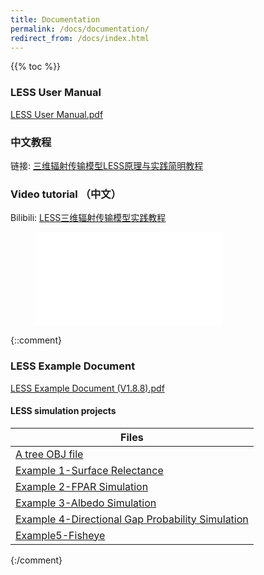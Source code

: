 ```yaml
---
title: Documentation
permalink: /docs/documentation/
redirect_from: /docs/index.html
---
```


{{% toc %}}


### LESS User Manual
[LESS User Manual.pdf](http://lessrt.org/Attachments/LESS_User_Manual.pdf)

### 中文教程

链接: [三维辐射传输模型LESS原理与实践简明教程](https://pan.baidu.com/s/1ZraBG3yFZaePlqjxKEr4Zw?pwd=6bg7)

### Video tutorial （中文）

Bilibili: [LESS三维辐射传输模型实践教程](https://www.bilibili.com/video/BV1Po4y1R7ys/)

<figure class="video_container">
<iframe src="//player.bilibili.com/player.html?aid=374298277&bvid=BV1Po4y1R7ys&cid=305199913&page=1" scrolling="no" border="0" frameborder="no" framespacing="0" allowfullscreen="true"> </iframe>
</figure>

{::comment}
### LESS Example Document

[LESS Example Document (V1.8.8).pdf](http://lessrt.org/Attachments/LESS_Example_Document_V1.8.8.pdf)

#### LESS simulation projects

| Files |
| ------ |
| [A tree OBJ file](http://lessrt.org/Attachments/OBJ_File.zip) | 
| [Example 1-Surface Relectance](http://lessrt.org/Attachments/Example1-Surface_reflectance.zip) |
| [Example 2-FPAR Simulation](http://lessrt.org/Attachments/Example2-fPAR.zip) |
| [Example 3-Albedo Simulation](http://lessrt.org/Attachments/Example3-albedo.zip) |
| [Example 4-Directional Gap Probability Simulation](http://lessrt.org/Attachments/Example4-directional_gap_probability.zip) |
| [Example5-Fisheye](http://lessrt.org/Attachments/Example5-Fisheye.zip)|
{:/comment}
